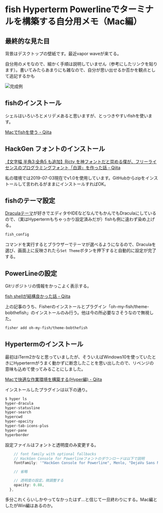 # fish Hyperterm Powerlineでターミナルを構築する自分用メモ（Mac編）

## 最終的な見た目

背景はデスクトップの壁紙です。最近vapor waveが来てる。

自分用のメモなので、細かく手順は説明していません（参考にしたリンクを貼ります）。書いてみたらあまりにも雑なので、自分が思い出せるか否かを観点として追記するかも

![完成例](https://i.imgur.com/VYnYeGm.png)

## fishのインストール

シェルはいろいろとメリデメあると思いますが、とっつきやすいfishを使います。

[Macでfishを使う - Qiita](https://qiita.com/uneco/items/0dd86b5a1b7039b6b947)

## HackGen フォントのインストール

[【文字幅 半角3:全角5 も追加】Ricty を神フォントだと崇める僕が、フリーライセンスのプログラミングフォント「白源」を作った話 - Qiita](https://qiita.com/tawara_/items/374f3ca0a386fab8b305)

私の環境では2019-07-03現在でv1.0を使用しています。GitHubからzipをインストールして言われるがままにインストールすればOK。

## fishのテーマ設定

[Draculaテーマ](https://draculatheme.com/)が好きでエディタやIDEなどなんでもかんでもDraculaにしているので、（実はHypertermもちゃっかり設定済みだが）fishも例に違わず染め上げる。

```bash
fish_config
```

コマンドを実行するとブラウザーでテーマが選べるようになるので、Draculaを選び、画面上に反映されたら`Set Theme`ボタンを押下すると自動的に設定が完了する。

## PowerLineの設定

Gitリポジトリの情報をかっこよく表示する。

[fish shellが結構良かった話 - Qiita](https://qiita.com/hennin/items/33758226a0de8c963ddf#oh-my-fishtheme-bobthefish)

上の記事のうち、Fisherのインストールとプラグイン「oh-my-fish/theme-bobthefish」のインストールのみ行う。他は今の所必要なさそうなので無視した。

```bash
fisher add oh-my-fish/theme-bobthefish
```

## Hypertermのインストール

最初はiTerm2かなと思っていましたが、そういえばWindows10を使っていたときにHypertermがうまく動かずに断念したことを思い出したので、リベンジの意味も込めて使ってみることにしました。

[Macで快適な作業環境を構築する(Hyper編) - Qiita](https://qiita.com/ucan-lab/items/ed0687e9cd4a8ea7c76c)

インストールしたプラグインは以下の通り。

```bash
$ hyper ls
hyper-dracula
hyper-statusline
hyper-search
hypercwd
hyper-opacity
hyper-tab-icons-plus
hyper-pane
hyperborder
```

設定ファイルはフォントと透明度のみ変更する。

```js
    // font family with optional fallbacks
    // HackGen Console for Powerlineフォントのダウンロードは以下で説明
    fontFamily: '"HackGen Console for Powerline", Menlo, "DejaVu Sans Mono", Consolas, "Lucida Console", monospace',

    // 省略

    // 透明度の設定。微調整する
    opacity: 0.88,
  },
```

多分これくらいしかやってなかったはず…と信じて一旦終わりにする。Mac編としたがWin編はあるのか。
